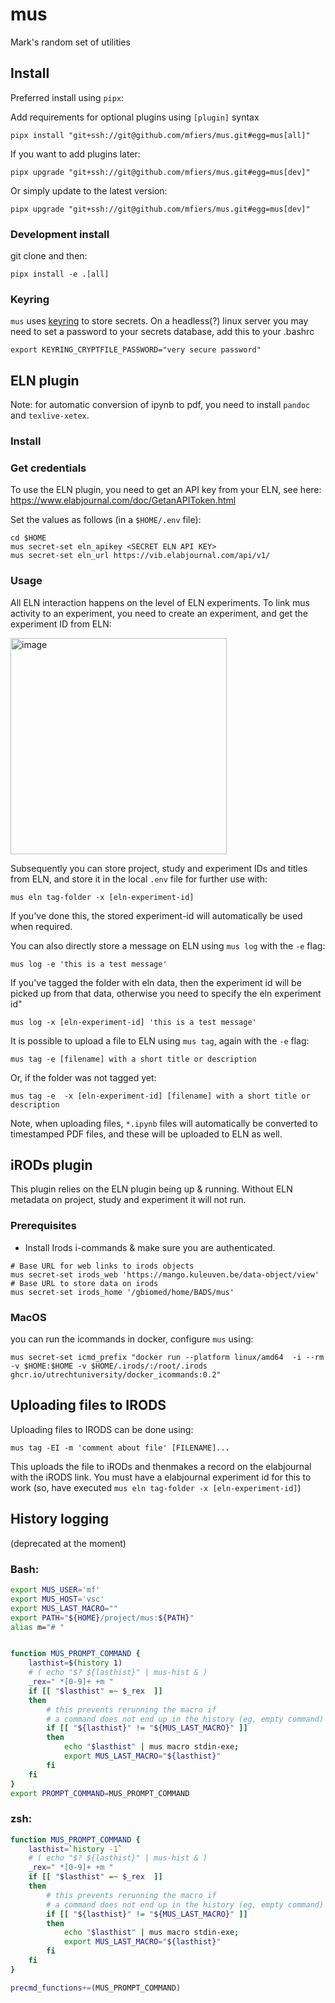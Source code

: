 # mus

Mark's random set of utilities

## Install

Preferred install using `pipx`:

Add requirements for optional plugins using `[plugin]` syntax

```
pipx install "git+ssh://git@github.com/mfiers/mus.git#egg=mus[all]"
```

If you want to add plugins later:

```
pipx upgrade "git+ssh://git@github.com/mfiers/mus.git#egg=mus[dev]"
```

Or simply update to the latest version:

```
pipx upgrade "git+ssh://git@github.com/mfiers/mus.git#egg=mus[dev]"
```

### Development install

git clone and then:

```
pipx install -e .[all]
```

### Keyring

`mus` uses [keyring](https://github.com/jaraco/keyring) to store secrets. On a headless(?) linux server you may need to set a password to your secrets database, add this to your .bashrc

```
export KEYRING_CRYPTFILE_PASSWORD="very secure password"
```

## ELN plugin

Note: for automatic conversion of ipynb to pdf, you need to install `pandoc` and `texlive-xetex`.

### Install

### Get credentials

To use the ELN plugin, you need to get an API key from your ELN, see here: https://www.elabjournal.com/doc/GetanAPIToken.html



Set the values as follows (in a `$HOME/.env` file):

```
cd $HOME
mus secret-set eln_apikey <SECRET ELN API KEY>
mus secret-set eln_url https://vib.elabjournal.com/api/v1/
```


### Usage

All ELN interaction happens on the level of ELN experiments. To link mus activity to an experiment, you need to create an experiment, and get the experiment ID from ELN:

<img width="346" alt="image" src="https://github.com/user-attachments/assets/c46887f0-3d8e-469e-bd12-af97c8b5c27b">

Subsequently you can store project, study and experiment IDs and titles from ELN, and store it in the local `.env` file for further use with:

```
mus eln tag-folder -x [eln-experiment-id]
```

If you've done this, the stored experiment-id will automatically be used when required.

You can also directly store a message on ELN using `mus log` with the `-e` flag:

```
mus log -e 'this is a test message'
```

If you've tagged the folder with eln data, then the experiment id will be picked up from that data, otherwise you need to specify the eln experiment id"

```
mus log -x [eln-experiment-id] 'this is a test message'
```

It is possible to upload a file to ELN using `mus tag`, again with the `-e` flag:

```
mus tag -e [filename] with a short title or description
```

Or, if the folder was not tagged yet:


```
mus tag -e  -x [eln-experiment-id] [filename] with a short title or description
```

Note, when uploading files, `*.ipynb` files will automatically be converted to timestamped PDF files, and these will be uploaded to ELN as well.

## iRODs plugin

This plugin relies on the ELN plugin being up & running. Without ELN metadata on project, study and experiment it will not run.


### Prerequisites

- Install Irods i-commands & make sure you are authenticated.

```
# Base URL for web links to irods objects
mus secret-set irods_web 'https://mango.kuleuven.be/data-object/view'
# Base URL to store data on irods
mus secret-set irods_home '/gbiomed/home/BADS/mus'
```

### MacOS

you can run the icommands in docker, configure `mus` using:

```
mus secret-set icmd_prefix "docker run --platform linux/amd64  -i --rm -v $HOME:$HOME -v $HOME/.irods/:/root/.irods ghcr.io/utrechtuniversity/docker_icommands:0.2"
```

## Uploading files to IRODS

Uploading files to IRODS can be done using:

```
mus tag -EI -m 'comment about file' [FILENAME]...
```

This uploads the file to iRODs and thenmakes a record on the elabjournal with the iRODS link. You must have a elabjournal experiment id for this to work (so, have executed `mus eln tag-folder -x [eln-experiment-id]`)


## History logging

(deprecated at the moment)

### Bash:

```bash
export MUS_USER='mf'
export MUS_HOST='vsc'
export MUS_LAST_MACRO=""
export PATH="${HOME}/project/mus:${PATH}"
alias m="# "


function MUS_PROMPT_COMMAND {
    lasthist=$(history 1)
    # ( echo "$? ${lasthist}" | mus-hist & )
    _rex=" *[0-9]+ +m "
    if [[ "$lasthist" =~ $_rex  ]]
	then
        # this prevents rerunning the macro if
        # a command does not end up in the history (eg, empty command)
        if [[ "${lasthist}" != "${MUS_LAST_MACRO}" ]]
        then
            echo "$lasthist" | mus macro stdin-exe;
            export MUS_LAST_MACRO="${lasthist}"
        fi
    fi
}
export PROMPT_COMMAND=MUS_PROMPT_COMMAND
```


### zsh:

```zsh
function MUS_PROMPT_COMMAND {
    lasthist=`history -1`
    # ( echo "$? ${lasthist}" | mus-hist & )
    _rex=" *[0-9]+ +m "
    if [[ "$lasthist" =~ $_rex  ]]
	then
        # this prevents rerunning the macro if
        # a command does not end up in the history (eg, empty command)
        if [[ "${lasthist}" != "${MUS_LAST_MACRO}" ]]
        then
            echo "$lasthist" | mus macro stdin-exe;
            export MUS_LAST_MACRO="${lasthist}"
        fi
    fi
}

precmd_functions+=(MUS_PROMPT_COMMAND)
```
